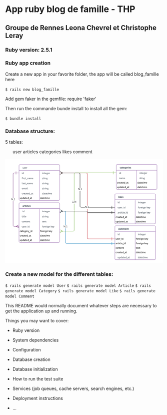 <!DOCTYPE html>
<html>
<body>
  <h1>App ruby blog de famille - THP</h1>
    <h2>Groupe de Rennes Leona Chevrel et Christophe Leray </h2>
      <h3>Ruby version: 2.5.1</h3>
      <h3>Ruby app creation</h3>
      <p>Create a new app in your favorite folder, the app will be called blog_famille here</p>
        <code>$ rails new blog_famille</code>
        <p>Add gem faker in the gemfile: require 'faker'</p>
        <p>Then run the commande bunde install to install all the gem:</p> 
        <code>$ bundle install</code>
       </br>
      <div>
        <h3>Database structure: </h3>
        <p>5 tables:</p>
        <ul> 
          <il>user</il>
          <il>articles</il>
          <il>categories</il>
          <il>likes</il>
          <il>comment</il>
        </ul>
     </div>
      <div>
        <img src="images/blog_famille_db.png">
      </div>
      <div>
        <h3>Create a new model for the different tables:</h3>
        <code>$ rails generate model User</code>
        <code>$ rails generate model Article</code>
        <code>$ rails generate model Category</code>
        <code>$ rails generate model Like</code>
        <code>$ rails generate model Comment</code>
    </div>
</body>
</html>


This README would normally document whatever steps are necessary to get the
application up and running.

Things you may want to cover:

* Ruby version

* System dependencies

* Configuration

* Database creation

* Database initialization

* How to run the test suite

* Services (job queues, cache servers, search engines, etc.)

* Deployment instructions

* ...
